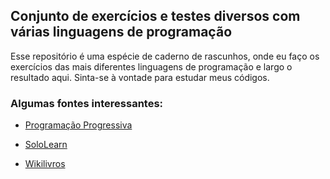 ## Conjunto de exercícios e testes diversos com várias linguagens de programação

Esse repositório é uma espécie de caderno de rascunhos, onde eu faço os exercícios das mais diferentes linguagens de programação e largo o resultado aqui. Sinta-se à vontade para estudar meus códigos.

### Algumas fontes interessantes:

- [Programação Progressiva][programacao progressiva]
- [SoloLearn][sololearn]
- [Wikilivros][wikilivros]

   [programacao progressiva]: https://www.programacaoprogressiva.net/
   [sololearn]: https://www.sololearn.com/
   [wikilivros]: https://pt.wikibooks.org/wiki/Categoria:Inform%C3%A1tica
